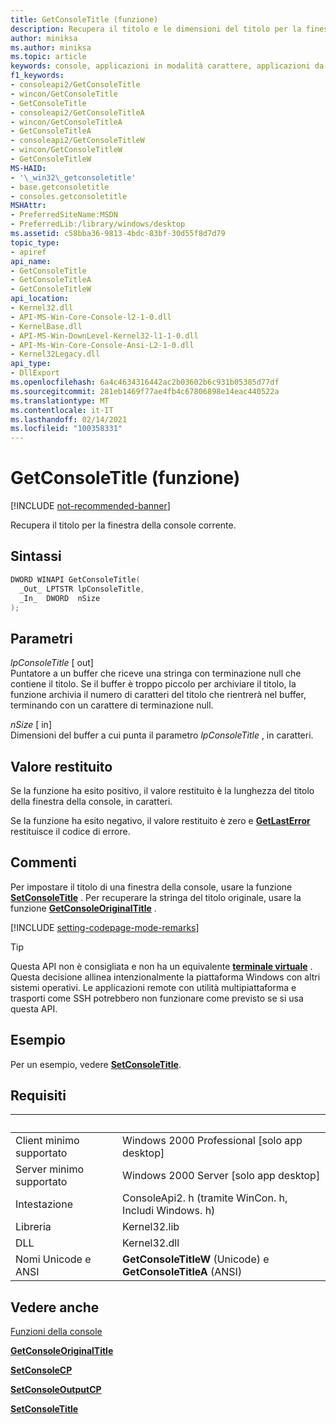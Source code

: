 ```yaml
---
title: GetConsoleTitle (funzione)
description: Recupera il titolo e le dimensioni del titolo per la finestra della console corrente.
author: miniksa
ms.author: miniksa
ms.topic: article
keywords: console, applicazioni in modalità carattere, applicazioni da riga di comando, applicazioni di terminale, api della console
f1_keywords:
- consoleapi2/GetConsoleTitle
- wincon/GetConsoleTitle
- GetConsoleTitle
- consoleapi2/GetConsoleTitleA
- wincon/GetConsoleTitleA
- GetConsoleTitleA
- consoleapi2/GetConsoleTitleW
- wincon/GetConsoleTitleW
- GetConsoleTitleW
MS-HAID:
- '\_win32\_getconsoletitle'
- base.getconsoletitle
- consoles.getconsoletitle
MSHAttr:
- PreferredSiteName:MSDN
- PreferredLib:/library/windows/desktop
ms.assetid: c58bba36-9813-4bdc-83bf-30d55f8d7d79
topic_type:
- apiref
api_name:
- GetConsoleTitle
- GetConsoleTitleA
- GetConsoleTitleW
api_location:
- Kernel32.dll
- API-MS-Win-Core-Console-l2-1-0.dll
- KernelBase.dll
- API-MS-Win-DownLevel-Kernel32-l1-1-0.dll
- API-Ms-Win-Core-Console-Ansi-L2-1-0.dll
- Kernel32Legacy.dll
api_type:
- DllExport
ms.openlocfilehash: 6a4c4634316442ac2b03602b6c931b05385d77df
ms.sourcegitcommit: 281eb1469f77ae4fb4c67806898e14eac440522a
ms.translationtype: MT
ms.contentlocale: it-IT
ms.lasthandoff: 02/14/2021
ms.locfileid: "100358331"
---
```

# <a name="getconsoletitle-function"></a>GetConsoleTitle (funzione)

[!INCLUDE [not-recommended-banner](./includes/not-recommended-banner.md)]

Recupera il titolo per la finestra della console corrente.

## <a name="syntax"></a>Sintassi

```C
DWORD WINAPI GetConsoleTitle(
  _Out_ LPTSTR lpConsoleTitle,
  _In_  DWORD  nSize
);
```

## <a name="parameters"></a>Parametri

*lpConsoleTitle* \[ out\]  
Puntatore a un buffer che riceve una stringa con terminazione null che contiene il titolo. Se il buffer è troppo piccolo per archiviare il titolo, la funzione archivia il numero di caratteri del titolo che rientrerà nel buffer, terminando con un carattere di terminazione null.

*nSize* \[ in\]  
Dimensioni del buffer a cui punta il parametro *lpConsoleTitle* , in caratteri.

## <a name="return-value"></a>Valore restituito

Se la funzione ha esito positivo, il valore restituito è la lunghezza del titolo della finestra della console, in caratteri.

Se la funzione ha esito negativo, il valore restituito è zero e [**GetLastError**](/windows/win32/api/errhandlingapi/nf-errhandlingapi-getlasterror) restituisce il codice di errore.

## <a name="remarks"></a>Commenti

Per impostare il titolo di una finestra della console, usare la funzione [**SetConsoleTitle**](setconsoletitle.md) . Per recuperare la stringa del titolo originale, usare la funzione [**GetConsoleOriginalTitle**](getconsoleoriginaltitle.md) .

[!INCLUDE [setting-codepage-mode-remarks](./includes/setting-codepage-mode-remarks.md)]

> [!TIP]
> Questa API non è consigliata e non ha un equivalente **[terminale virtuale](console-virtual-terminal-sequences.md)** . Questa decisione allinea intenzionalmente la piattaforma Windows con altri sistemi operativi. Le applicazioni remote con utilità multipiattaforma e trasporti come SSH potrebbero non funzionare come previsto se si usa questa API.

## <a name="examples"></a>Esempio

Per un esempio, vedere [**SetConsoleTitle**](setconsoletitle.md).

## <a name="requirements"></a>Requisiti

| &nbsp; | &nbsp; |
|-|-|
| Client minimo supportato | Windows 2000 Professional \[solo app desktop\] |
| Server minimo supportato | Windows 2000 Server \[solo app desktop\] |
| Intestazione | ConsoleApi2. h (tramite WinCon. h, Includi Windows. h) |
| Libreria | Kernel32.lib |
| DLL | Kernel32.dll |
| Nomi Unicode e ANSI | **GetConsoleTitleW** (Unicode) e **GetConsoleTitleA** (ANSI) |

## <a name="see-also"></a>Vedere anche

[Funzioni della console](console-functions.md)

[**GetConsoleOriginalTitle**](getconsoleoriginaltitle.md)

[**SetConsoleCP**](setconsolecp.md)

[**SetConsoleOutputCP**](setconsoleoutputcp.md)

[**SetConsoleTitle**](setconsoletitle.md)